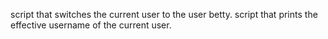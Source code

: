 script that switches the current user to the user betty.
script that prints the effective username of the current user.